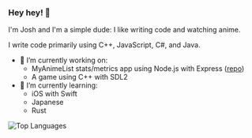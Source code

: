### Hey hey! 👋

I'm Josh and I'm a simple dude: I like writing code and watching anime.

I write code primarily using C++, JavaScript, C#, and Java.

- 🔭 I’m currently working on:
  * MyAnimeList stats/metrics app using Node.js with Express ([repo](https://github.com/YoCodingJosh/anime_stats))
  * A game using C++ with SDL2
- 🌱 I’m currently learning:
  * iOS with Swift
  * Japanese
  * Rust

![Top Languages](https://github-readme-stats.vercel.app/api/top-langs/?username=YoCodingJosh&theme=tokyonight&layout=compact&langs_count=8)

<!--
**YoCodingJosh/YoCodingJosh** is a ✨ _special_ ✨ repository because its `README.md` (this file) appears on your GitHub profile.

Here are some ideas to get you started:

- 🔭 I’m currently working on ...
- 🌱 I’m currently learning ...
- 👯 I’m looking to collaborate on ...
- 🤔 I’m looking for help with ...
- 💬 Ask me about ...
- 📫 How to reach me: ...
- 😄 Pronouns: ...
- ⚡ Fun fact: ...
-->
